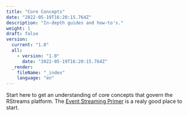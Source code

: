 ```yaml
---
title: "Core Concepts"
date: "2022-05-19T16:20:15.764Z"
description: "In-depth guides and how-to's."
weight: 1
draft: false
version:
  current: "1.0"
  all:
    - version: "1.0"
      date: "2022-05-19T16:20:15.764Z"
  _render:
    fileName: "_index"
    language: "en"
---
```


Start here to get an understanding of core concepts that govern the RStreams platform.  The [Event Streaming Primer](event-streaming-primer) is a realy good place to start.